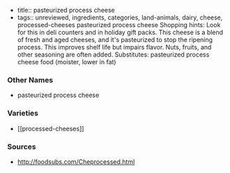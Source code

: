 - title:: pasteurized process cheese
- tags:: unreviewed, ingredients, categories, land-animals, dairy, cheese, processed-cheeses
pasteurized process cheese Shopping hints: Look for this in deli counters and in holiday gift packs. This cheese is a blend of fresh and aged cheeses, and it's pasteurized to stop the ripening process. This improves shelf life but impairs flavor. Nuts, fruits, and other seasoning are often added. Substitutes: pasteurized process cheese food (moister, lower in fat)

### Other Names

* pasteurized process cheese

### Varieties

* [[processed-cheeses]]

### Sources
* http://foodsubs.com/Cheprocessed.html
